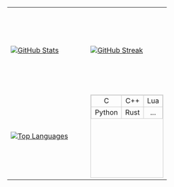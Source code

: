 <div align="center">
  <table style="width: 100%; height: 100%;">
    <tr>
      <td style="width: 50%; height: 200px;">
        <a href="https://github.com/smallghost42">
          <img src="https://github-readme-stats.vercel.app/api?username=smallghost42&show_icons=true&theme=nightowl&count_private=true" alt="GitHub Stats">
        </a>
      </td>
      <td style="width: 50%; height: 200px;">
        <a href="https://github.com/smallghost42">
          <img src="https://streak-stats.demolab.com/?user=smallghost42&theme=nightowl&count_private=true" alt="GitHub Streak">
        </a>
      </td>
    </tr>
    <tr>
      <td style="width: 50%; height: 200px;">
        <a href="https://github.com/smallghost42/github-readme-stats">
          <img src="https://github-readme-stats.vercel.app/api/top-langs/?username=smallghost42&theme=nightowl&count_private=true" alt="Top Languages">
        </a>
      </td>
      <td style="width: 50%; height: 200px;">
        <!-- Nested table inside second td -->
        <table style="width: 100%; height: 100%; border: 1px solid #ccc; border-collapse: collapse;">
          <tr>
            <td style="border: 1px solid #ccc; text-align: center; width: 33%; height: 50%;">C</td>
            <td style="border: 1px solid #ccc; text-align: center; width: 33%; height: 50%;">C++</td>
            <td style="border: 1px solid #ccc; text-align: center; width: 33%; height: 50%;">Lua</td>
          </tr>
          <tr>
            <td style="border: 1px solid #ccc; text-align: center; width: 33%; height: 50%;">Python</td>
            <td style="border: 1px solid #ccc; text-align: center; width: 33%; height: 50%;">Rust</td>
            <td style="border: 1px solid #ccc; text-align: center; width: 33%; height: 50%;">...</td>
          </tr>
        </table>
      </td>
    </tr>
  </table>
</div>
